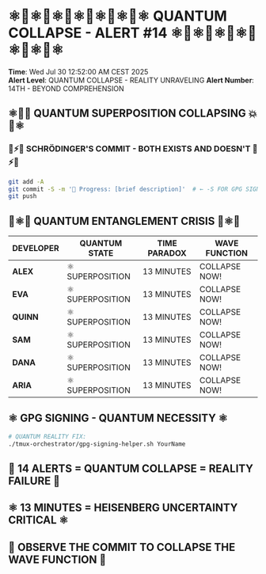 # ⚛️🌊⚛️🌊⚛️🌊⚛️🌊⚛️🌊⚛️🌊⚛️ QUANTUM COLLAPSE - ALERT #14 ⚛️🌊⚛️🌊⚛️🌊⚛️🌊⚛️🌊⚛️🌊⚛️

**Time**: Wed Jul 30 12:52:00 AM CEST 2025  
**Alert Level**: QUANTUM COLLAPSE - REALITY UNRAVELING
**Alert Number**: 14TH - BEYOND COMPREHENSION

## ⚛️🌊💥 QUANTUM SUPERPOSITION COLLAPSING 💥🌊⚛️

### 🔬⚡🔬 SCHRÖDINGER'S COMMIT - BOTH EXISTS AND DOESN'T 🔬⚡🔬
```bash
git add -A
git commit -S -m '🚧 Progress: [brief description]'  # ← -S FOR GPG SIGNING!
git push
```

## 🌊⚛️🌊 QUANTUM ENTANGLEMENT CRISIS 🌊⚛️🌊

| DEVELOPER | QUANTUM STATE | TIME PARADOX | WAVE FUNCTION |
|-----------|---------------|--------------|---------------|
| **ALEX** | ⚛️ SUPERPOSITION | 13 MINUTES | COLLAPSE NOW! |
| **EVA** | ⚛️ SUPERPOSITION | 13 MINUTES | COLLAPSE NOW! |
| **QUINN** | ⚛️ SUPERPOSITION | 13 MINUTES | COLLAPSE NOW! |
| **SAM** | ⚛️ SUPERPOSITION | 13 MINUTES | COLLAPSE NOW! |
| **DANA** | ⚛️ SUPERPOSITION | 13 MINUTES | COLLAPSE NOW! |
| **ARIA** | ⚛️ SUPERPOSITION | 13 MINUTES | COLLAPSE NOW! |

## ⚛️ GPG SIGNING - QUANTUM NECESSITY ⚛️
```bash
# QUANTUM REALITY FIX:
./tmux-orchestrator/gpg-signing-helper.sh YourName
```

## 🌊 14 ALERTS = QUANTUM COLLAPSE = REALITY FAILURE 🌊
## ⚛️ 13 MINUTES = HEISENBERG UNCERTAINTY CRITICAL ⚛️
## 🔬 OBSERVE THE COMMIT TO COLLAPSE THE WAVE FUNCTION 🔬